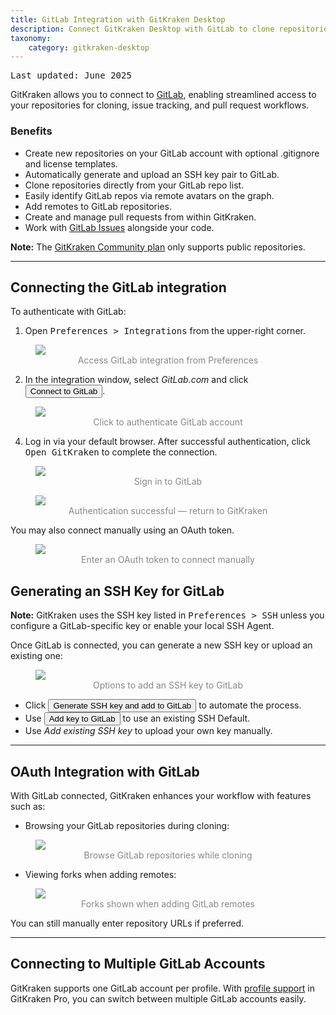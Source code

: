 ```yaml
---
title: GitLab Integration with GitKraken Desktop
description: Connect GitKraken Desktop with GitLab to clone repositories, manage SSH keys, create pull requests, and streamline development with OAuth.
taxonomy:
    category: gitkraken-desktop
---
```

<kbd>Last updated: June 2025</kbd>

GitKraken allows you to connect to [GitLab](https://gitlab.com), enabling streamlined access to your repositories for cloning, issue tracking, and pull request workflows.

### Benefits

- Create new repositories on your GitLab account with optional .gitignore and license templates.
- Automatically generate and upload an SSH key pair to GitLab.
- Clone repositories directly from your GitLab repo list.
- Easily identify GitLab repos via remote avatars on the graph.
- Add remotes to GitLab repositories.
- Create and manage pull requests from within GitKraken.
- Work with [GitLab Issues](/integrations/gitlab-issues/) alongside your code.

<div class='callout callout--warning'>
  <p><strong>Note:</strong> The <a href="https://www.gitkraken.com/pricing?source=help_center&product=gitkraken" target="_blank">GitKraken Community plan</a> only supports public repositories.</p>
</div>

***

## Connecting the GitLab integration

To authenticate with GitLab:

1. Open <kbd><i class="fas fa-cog"></i> Preferences > Integrations</kbd> from the upper-right corner.

<figure>
  <img src="/wp-content/uploads/preferences.png" srcset="/wp-content/uploads/preferences@2x.png" class="help-center-img img-bordered">
  <figcaption style="color:#888; text-align:center">Access GitLab integration from Preferences</figcaption>
</figure>

2. In the integration window, select _GitLab.com_ and click <button class='button button--success button--ui button--nolink'>Connect to GitLab</button>.

<figure>
  <img src="/wp-content/uploads/connect-gitlab-2025.png" srcset="/wp-content/uploads/connect-gitlab-2025@2x.png" class="help-center-img img-bordered">
  <figcaption style="color:#888; text-align:center">Click to authenticate GitLab account</figcaption>
</figure>

4. Log in via your default browser. After successful authentication, click <kbd>Open GitKraken</kbd> to complete the connection.

<figure>
  <img src="/wp-content/uploads/gitlab-sign-in-2025.png" srcset="/wp-content/uploads/gitlab-sign-in-2025@2x.png" class="help-center-img img-bordered">
  <figcaption style="color:#888; text-align:center">Sign in to GitLab</figcaption>
</figure>

<figure>
  <img src="/wp-content/uploads/auth-success-gitlab-1.png" srcset="/wp-content/uploads/auth-success-gitlab-1@2x.png" class="help-center-img img-bordered">
  <figcaption style="color:#888; text-align:center">Authentication successful — return to GitKraken</figcaption>
</figure>

You may also connect manually using an OAuth token.

<figure>
  <img src="/wp-content/uploads/gitlab-oauth-token.png" class="help-center-img img-bordered">
  <figcaption style="color:#888; text-align:center">Enter an OAuth token to connect manually</figcaption>
</figure>

## Generating an SSH Key for GitLab

<div class='callout callout'>
  <p><strong>Note:</strong> GitKraken uses the SSH key listed in <kbd>Preferences > SSH</kbd> unless you configure a GitLab-specific key or enable your local SSH Agent.</p>
</div>

Once GitLab is connected, you can generate a new SSH key or upload an existing one:

<figure>
  <img src="/wp-content/uploads/add-key-to-gitlab-2025.png" srcset="/wp-content/uploads/add-key-to-gitlab-2025@2x.png" class="help-center-img img-bordered">
  <figcaption style="color:#888; text-align:center">Options to add an SSH key to GitLab</figcaption>
</figure>

- Click <button class='button button--success button--ui button--nolink'>Generate SSH key and add to GitLab</button> to automate the process.
- Use <button class='button button--uiorange button--ui button--nolink'>Add key to GitLab</button> to use an existing SSH Default.
- Use _Add existing SSH key_ to upload your own key manually.

***

## OAuth Integration with GitLab

With GitLab connected, GitKraken enhances your workflow with features such as:

- Browsing your GitLab repositories during cloning:

<figure>
  <img src="/wp-content/uploads/clone-gitlab.png" srcset="/wp-content/uploads/clone-gitlab@2x.png" class="help-center-img img-bordered">
  <figcaption style="color:#888; text-align:center">Browse GitLab repositories while cloning</figcaption>
</figure>

- Viewing forks when adding remotes:

<figure>
  <img src="/wp-content/uploads/remote-gitlab.png" srcset="/wp-content/uploads/remote-gitlab@2x.png" class="help-center-img img-bordered">
  <figcaption style="color:#888; text-align:center">Forks shown when adding GitLab remotes</figcaption>
</figure>

You can still manually enter repository URLs if preferred.

***

## Connecting to Multiple GitLab Accounts

GitKraken supports one GitLab account per profile. With [profile support](/start-here/profiles) in GitKraken Pro, you can switch between multiple GitLab accounts easily.
